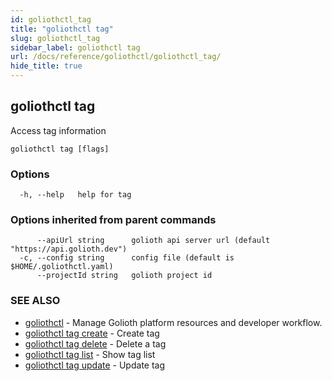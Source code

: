 ```yaml
---
id: goliothctl_tag
title: "goliothctl tag"
slug: goliothctl_tag
sidebar_label: goliothctl tag
url: /docs/reference/goliothctl/goliothctl_tag/
hide_title: true
---
```

## goliothctl tag

Access tag information

```
goliothctl tag [flags]
```

### Options

```
  -h, --help   help for tag
```

### Options inherited from parent commands

```
      --apiUrl string      golioth api server url (default "https://api.golioth.dev")
  -c, --config string      config file (default is $HOME/.goliothctl.yaml)
      --projectId string   golioth project id
```

### SEE ALSO

* [goliothctl](/docs/reference/goliothctl/goliothctl/)	 - Manage Golioth platform resources and developer workflow.
* [goliothctl tag create](/docs/reference/goliothctl/goliothctl_tag_create/)	 - Create tag
* [goliothctl tag delete](/docs/reference/goliothctl/goliothctl_tag_delete/)	 - Delete a tag
* [goliothctl tag list](/docs/reference/goliothctl/goliothctl_tag_list/)	 - Show tag list
* [goliothctl tag update](/docs/reference/goliothctl/goliothctl_tag_update/)	 - Update tag

